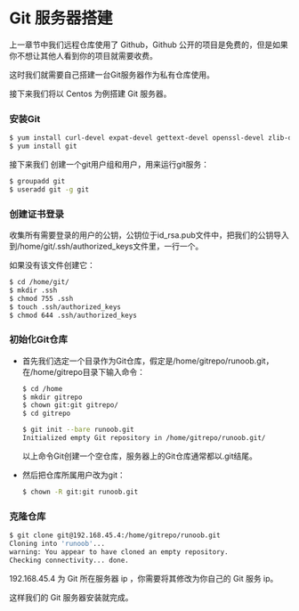 # Git 服务器搭建

上一章节中我们远程仓库使用了 Github，Github 公开的项目是免费的，但是如果你不想让其他人看到你的项目就需要收费。

这时我们就需要自己搭建一台Git服务器作为私有仓库使用。

接下来我们将以 Centos 为例搭建 Git 服务器。

### 安装Git
```bash
$ yum install curl-devel expat-devel gettext-devel openssl-devel zlib-devel perl-devel
$ yum install git
```
接下来我们 创建一个git用户组和用户，用来运行git服务：
```bash
$ groupadd git
$ useradd git -g git
```

### 创建证书登录

收集所有需要登录的用户的公钥，公钥位于id_rsa.pub文件中，把我们的公钥导入到/home/git/.ssh/authorized_keys文件里，一行一个。

如果没有该文件创建它：
```bash
$ cd /home/git/
$ mkdir .ssh
$ chmod 755 .ssh
$ touch .ssh/authorized_keys
$ chmod 644 .ssh/authorized_keys
```

### 初始化Git仓库

* 首先我们选定一个目录作为Git仓库，假定是/home/gitrepo/runoob.git，在/home/gitrepo目录下输入命令：
    ```bash
    $ cd /home
    $ mkdir gitrepo
    $ chown git:git gitrepo/
    $ cd gitrepo

    $ git init --bare runoob.git
    Initialized empty Git repository in /home/gitrepo/runoob.git/
    ```
    以上命令Git创建一个空仓库，服务器上的Git仓库通常都以.git结尾。

* 然后把仓库所属用户改为git：
    ```bash
    $ chown -R git:git runoob.git
    ```

### 克隆仓库

```bash
$ git clone git@192.168.45.4:/home/gitrepo/runoob.git
Cloning into 'runoob'...
warning: You appear to have cloned an empty repository.
Checking connectivity... done.
```
192.168.45.4 为 Git 所在服务器 ip ，你需要将其修改为你自己的 Git 服务 ip。

这样我们的 Git 服务器安装就完成。